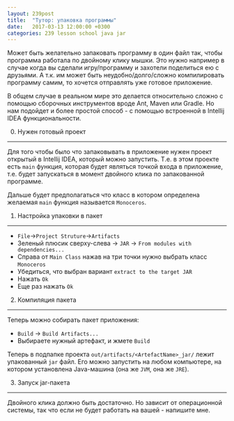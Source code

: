 ```yaml
---
layout: 239post
title:  "Тутор: упаковка программы"
date:   2017-03-13 12:00:00 +0300
categories: 239 lesson school java jar
---
```


Может быть желательно запаковать программу в один файл так, чтобы программа работала по двойному клику мышки.
Это нужно например в случае когда вы сделали игру/программу и захотели поделиться ею с друзьями.
А т.к. им может быть неудобно/долго/сложно компилировать программу самим, то хочется отправлять уже готовое приложение.

В общем случае в реальном мире это делается относительно сложно с помощью сборочных инструментов вроде Ant, Maven или Gradle. Но нам подойдет и более простой способ - с помощью встроенной в Intellij IDEA функциональности.

0) Нужен готовый проект
-----------------------

Для того чтобы было что запаковывать в приложение нужен проект открытый в Intellij IDEA, который можно запустить. Т.е. в этом проекте есть ```main``` функция, которая будет являться точкой входа в приложение, т.е. будет запускаться в момент двойного клика по запакованной программе.

Дальше будет предполагаться что класс в котором определена желаемая ```main``` функция называется ```Monoceros```.

1) Настройка упаковки в пакет
-----------------------------

- ```File```->```Project Struture```->```Artifacts```
- Зеленый плюсик сверху-слева -> ```JAR``` -> ```From modules with dependencies...```
- Справа от ```Main Class``` нажав на три точки нужно выбрать класс ```Monoceros```
- Убедиться, что выбран вариант ```extract to the target JAR```
- Нажать ```Ok```
- Еще раз нажать ```Ok```

2) Компиляция пакета
--------------------

Теперь можно собирать пакет приложения:

- ```Build``` -> ```Build Artifacts...```
- Выбираете нужный артефакт, и жмете ```Build```

Теперь в подпапке проекта ```out/artifacts/<ArtefactName>_jar/``` лежит упакованный ```jar``` файл. Его можно запустить на любом компьютере, на котором установлена Java-машина (она же ```JVM```, она же ```JRE```).
  
3) Запуск jar-пакета
--------------------

Двойного клика должно быть достаточно. Но зависит от операционной системы, так что если не будет работать на вашей - напишите мне.
